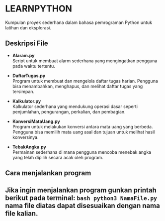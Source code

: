 # LEARNPYTHON

Kumpulan proyek sederhana dalam bahasa pemrograman Python untuk latihan dan eksplorasi.

## Deskripsi File

- **Alaram.py**  
  Script untuk membuat alarm sederhana yang mengingatkan pengguna pada waktu tertentu.

- **DaftarTugas.py**  
  Program untuk membuat dan mengelola daftar tugas harian. Pengguna bisa menambahkan, menghapus, dan melihat daftar tugas yang tersimpan.

- **Kalkulator.py**  
  Kalkulator sederhana yang mendukung operasi dasar seperti penjumlahan, pengurangan, perkalian, dan pembagian.

- **KonversiMataUang.py**  
  Program untuk melakukan konversi antara mata uang yang berbeda. Pengguna bisa memilih mata uang asal dan tujuan untuk melihat hasil konversinya.

- **TebakAngka.py**  
  Permainan sederhana di mana pengguna mencoba menebak angka yang telah dipilih secara acak oleh program.

## Cara menjalankan program
**Jika ingin menjalankan program gunkan printah berikut pada terminal:**
```bash python3 NamaFile.py ```
nama file diatas dapat disesuaikan dengan nama file kalian.
---
